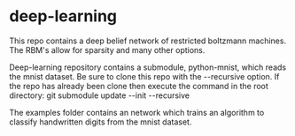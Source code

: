 deep-learning
=============

This repo contains a deep belief network of restricted boltzmann machines.
The RBM's allow for sparsity and many other options.

Deep-learning repository contains a submodule, python-mnist, which reads the mnist dataset. 
Be sure to clone this repo with the --recursive option.
If the repo has already been clone then execute the command in the root directory: git submodule update --init --recursive

The examples folder contains an network which trains an algorithm to classify handwritten digits from the mnist dataset.
